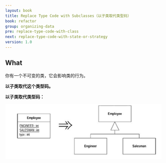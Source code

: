 ```yaml
---
layout: book
title: Replace Type Code with Subclasses（以子类取代类型码）
book: refactor
group: organizing-data
pre: replace-type-code-with-class
next: replace-type-code-with-state-or-strategy
version: 1.0
---
```



## What

你有一个不可变的类，它会影响类的行为。

**以子类取代这个类型码。**


**以子类取代类型码：**

![Replace Type Code with Subclasses](../images/replace-type-code-with-subclasses.png)